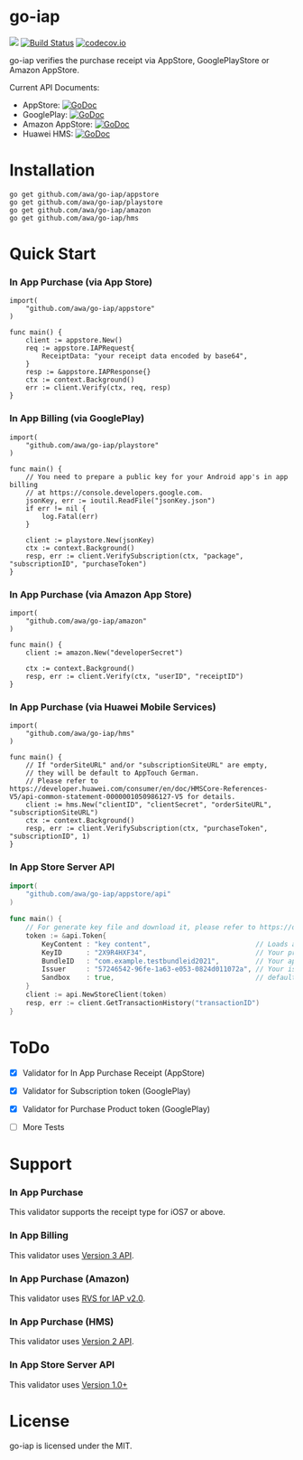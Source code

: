 go-iap
======

![](https://img.shields.io/badge/golang-1.15+-blue.svg?style=flat)
[![Build Status](https://travis-ci.org/awa/go-iap.svg?branch=master)](https://travis-ci.org/awa/go-iap)
[![codecov.io](https://codecov.io/github/awa/go-iap/coverage.svg?branch=master)](https://codecov.io/github/awa/go-iap?branch=master)

go-iap verifies the purchase receipt via AppStore, GooglePlayStore or Amazon AppStore.

Current API Documents:

* AppStore: [![GoDoc](https://godoc.org/github.com/awa/go-iap/appstore?status.svg)](https://godoc.org/github.com/awa/go-iap/appstore)
* GooglePlay: [![GoDoc](https://godoc.org/github.com/awa/go-iap/playstore?status.svg)](https://godoc.org/github.com/awa/go-iap/playstore)
* Amazon AppStore: [![GoDoc](https://godoc.org/github.com/awa/go-iap/amazon?status.svg)](https://godoc.org/github.com/awa/go-iap/amazon)
* Huawei HMS: [![GoDoc](https://godoc.org/github.com/awa/go-iap/hms?status.svg)](https://godoc.org/github.com/awa/go-iap/hms)


# Installation
```
go get github.com/awa/go-iap/appstore
go get github.com/awa/go-iap/playstore
go get github.com/awa/go-iap/amazon
go get github.com/awa/go-iap/hms
```


# Quick Start

### In App Purchase (via App Store)

```
import(
    "github.com/awa/go-iap/appstore"
)

func main() {
	client := appstore.New()
	req := appstore.IAPRequest{
		ReceiptData: "your receipt data encoded by base64",
	}
	resp := &appstore.IAPResponse{}
	ctx := context.Background()
	err := client.Verify(ctx, req, resp)
}
```

### In App Billing (via GooglePlay)

```
import(
    "github.com/awa/go-iap/playstore"
)

func main() {
	// You need to prepare a public key for your Android app's in app billing
	// at https://console.developers.google.com.
	jsonKey, err := ioutil.ReadFile("jsonKey.json")
	if err != nil {
		log.Fatal(err)
	}

	client := playstore.New(jsonKey)
	ctx := context.Background()
	resp, err := client.VerifySubscription(ctx, "package", "subscriptionID", "purchaseToken")
}
```

### In App Purchase (via Amazon App Store)

```
import(
    "github.com/awa/go-iap/amazon"
)

func main() {
	client := amazon.New("developerSecret")

	ctx := context.Background()
	resp, err := client.Verify(ctx, "userID", "receiptID")
}
```

### In App Purchase (via Huawei Mobile Services)

```
import(
    "github.com/awa/go-iap/hms"
)

func main() {
	// If "orderSiteURL" and/or "subscriptionSiteURL" are empty,
	// they will be default to AppTouch German.
	// Please refer to https://developer.huawei.com/consumer/en/doc/HMSCore-References-V5/api-common-statement-0000001050986127-V5 for details.
	client := hms.New("clientID", "clientSecret", "orderSiteURL", "subscriptionSiteURL")
	ctx := context.Background()
	resp, err := client.VerifySubscription(ctx, "purchaseToken", "subscriptionID", 1)
}
```

### In App Store Server API

```go
import(
    "github.com/awa/go-iap/appstore/api"
)

func main() {
    // For generate key file and download it, please refer to https://developer.apple.com/documentation/appstoreserverapi/creating_api_keys_to_use_with_the_app_store_server_api
    token := &api.Token{
        KeyContent : "key content",                          // Loads a .p8 certificate
        KeyID      : "2X9R4HXF34",                           // Your private key ID from App Store Connect (Ex: 2X9R4HXF34)
        BundleID   : "com.example.testbundleid2021",         // Your app’s bundle ID
        Issuer     : "57246542-96fe-1a63-e053-0824d011072a", // Your issuer ID from the Keys page in App Store Connect (Ex: "57246542-96fe-1a63-e053-0824d011072a")
        Sandbox    : true,                                   // default is Production
    }
    client := api.NewStoreClient(token)
    resp, err := client.GetTransactionHistory("transactionID")
}
```

# ToDo
- [x] Validator for In App Purchase Receipt (AppStore)
- [x] Validator for Subscription token (GooglePlay)
- [x] Validator for Purchase Product token (GooglePlay)
- [ ] More Tests


# Support

### In App Purchase
This validator supports the receipt type for iOS7 or above.

### In App Billing
This validator uses [Version 3 API](http://developer.android.com/google/play/billing/api.html).

### In App Purchase (Amazon)
This validator uses [RVS for IAP v2.0](https://developer.amazon.com/public/apis/earn/in-app-purchasing/docs-v2/verifying-receipts-in-iap-2.0).

### In App Purchase (HMS)
This validator uses [Version 2 API](https://developer.huawei.com/consumer/en/doc/HMSCore-References-V5/api-common-statement-0000001050986127-V5).

### In App Store Server API
This validator uses [Version 1.0+](https://developer.apple.com/documentation/appstoreserverapi)

# License
go-iap is licensed under the MIT.
